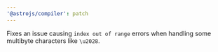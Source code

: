 ```yaml
---
'@astrojs/compiler': patch
---
```


Fixes an issue causing `index out of range` errors when handling some multibyte characters like `\u2028`.